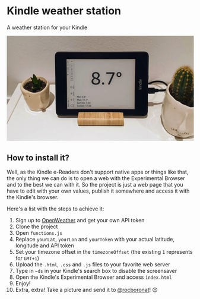 # Kindle weather station
A weather station for your Kindle

<img src="art/kindle-weather-station.jpg"/>

## How to install it?

Well, as the Kindle e-Readers don't support native apps or things like that, the only thing we can do is to open a web with the Experimental Browser and to the best we can with it. So the project is just a web page that you have to edit with your own values, publish it somewhere and access it with the Kindle's browser.

Here's a list with the steps to achieve it:

1. Sign up to [OpenWeather](https://openweathermap.org) and get your own API token
2. Clone the project
3. Open `functions.js`
4. Replace `yourLat`, `yourLon` and `yourToken` with your actual latitude, longitude and API token
5. Set your timezone offset in the `timezoneOffset` (the existing `1` represents for `GMT+1`)
6. Upload the `.html`, `.css` and `.js` files to your favorite web server
7. Type in `~ds` in your Kindle's search box to disable the screensaver
8. Open the Kindle's Experimental Browser and access `index.html`
9. Enjoy!
10. Extra, extra! Take a picture and send it to [@rocboronat](http://twitter.com/rocboronat)! 😍
